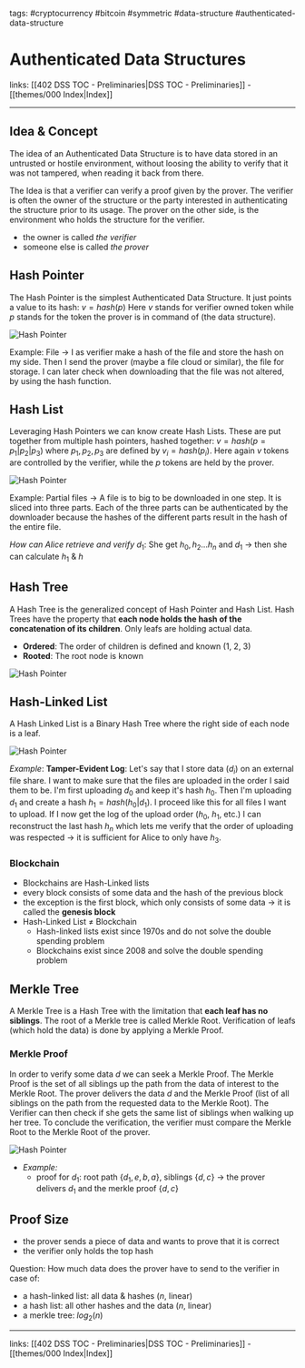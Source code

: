 tags: #cryptocurrency #bitcoin #symmetric #data-structure #authenticated-data-structure

# Authenticated Data Structures

links: [[402 DSS TOC - Preliminaries|DSS TOC - Preliminaries]] - [[themes/000 Index|Index]]

---

## Idea & Concept

The idea of an Authenticated Data Structure is to have data stored in an untrusted or hostile environment, without loosing the ability to verify that it was not tampered, when reading it back from there.

The Idea is that a verifier can verify a proof given by the prover. The verifier is often the owner of the structure or the party interested in authenticating the structure prior to its usage. The prover on the other side, is the environment who holds the structure for the verifier.

- the owner is called *the verifier*
- someone else is called *the prover*

## Hash Pointer

The Hash Pointer is the simplest Authenticated Data Structure. It just points a value to its hash: $v = hash(p)$
Here $v$ stands for verifier owned token while $p$ stands for the token the prover is in command of (the data structure).

![Hash Pointer](hash_pointer.png)

Example: File $\rightarrow$ I as verifier make a hash of the file and store the hash on my side. Then I send the prover (maybe a file cloud or similar), the file for storage. I can later check when downloading that the file was not altered, by using the hash function.

## Hash List 

Leveraging Hash Pointers we can know create Hash Lists. These are put together from multiple hash pointers, hashed together: $v = hash(p = p_1 | p_2 | p_3)$ where $p_1, p_2, p_3$ are defined by $v_i = hash(p_i)$. Here again $v$ tokens are controlled by the verifier, while the $p$ tokens are held by the prover.

![Hash Pointer](hash_list.png)

Example: Partial files $\rightarrow$ A file is to big to be downloaded in one step. It is sliced into three parts. Each of the three parts can be authenticated by the downloader because the hashes of the different parts result in the hash of the entire file.

*How can Alice retrieve and verify* $d_1$: She get $h_0, h_2 ... h_n$ and $d_1$ $\rightarrow$ then she can calculate $h_1$ & $h$

## Hash Tree

A Hash Tree is the generalized concept of Hash Pointer and Hash List. Hash Trees have the property that **each node holds the hash of the concatenation of its children**. Only leafs are holding actual data.

- **Ordered**: The order of children is defined and known (1, 2, 3)
- **Rooted**: The root node is known

![Hash Pointer](hash_tree.png)

## Hash-Linked List

A Hash Linked List is a Binary Hash Tree where the right side of each node is a leaf.

![Hash Pointer](hash_linked_list.png)

*Example*: **Tamper-Evident Log**: Let's say that I store data ($d_i$) on an external file share. I want to make sure that the files are uploaded in the order I said them to be. I'm first uploading $d_0$ and keep it's hash $h_0$. Then I'm uploading $d_1$ and create a hash $h_1 = hash(h_0 | d_1)$. I proceed like this for all files I want to upload. If I now get the log of the upload order ($h_0$, $h_1$, etc.) I can reconstruct the last hash $h_n$ which lets me verify that the order of uploading was respected $\rightarrow$ it is sufficient for Alice to only have $h_3$.

### Blockchain

- Blockchains are Hash-Linked lists
- every block consists of some data and the hash of the previous block
- the exception is the first block, which only consists of some data $\rightarrow$ it is called the **genesis block**
- Hash-Linked List $\neq$ Blockchain
	- Hash-linked lists exist since 1970s and do not solve the double spending problem
	- Blockchains exist since 2008 and solve the double spending problem

## Merkle Tree

A Merkle Tree is a Hash Tree with the limitation that **each leaf has no siblings**. The root of a Merkle tree is called Merkle Root. Verification of leafs (which hold the data) is done by applying a Merkle Proof.

### Merkle Proof

In order to verify some data $d$ we can seek a Merkle Proof. The Merkle Proof is the set of all siblings up the path from the data of interest to the Merkle Root. The prover delivers the data $d$ and the Merkle Proof (list of all siblings on the path from the requested data to the Merkle Root). The Verifier can then check if she gets the same list of siblings when walking up her tree. To conclude the verification, the verifier must compare the Merkle Root to the Merkle Root of the prover.

![Hash Pointer](merkle_tree.png)

- *Example:*
	- proof for $d_1$: root path $\{d_1,e,b,a\}$, siblings $\{d,c\}$ $\rightarrow$ the prover delivers $d_1$ and the merkle proof $\{d,c\}$

## Proof Size

- the prover sends a piece of data and wants to prove that it is correct
- the verifier only holds the top hash

Question: How much data does the prover have to send to the verifier in case of:

- a hash-linked list: all data & hashes ($n$, linear)
- a hash list: all other hashes and the data ($n$, linear)
- a merkle tree: $log_2(n)$

---
links: [[402 DSS TOC - Preliminaries|DSS TOC - Preliminaries]] - [[themes/000 Index|Index]]